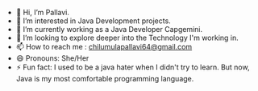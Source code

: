 - 👋 Hi, I’m Pallavi.
- 👀 I’m interested in Java Development projects.
- 🌱 I’m currently working as a Java Developer Capgemini.
- 💞️ I’m looking to explore deeper into the Technology I'm working in.
- 📫 How to reach me : chilumulapallavi64@gmail.com
- 😄 Pronouns: She/Her
- ⚡ Fun fact: I used to be a java hater when I didn't try to learn. But now, Java is my most comfortable programming language.

<!---
PCHILU/PCHILU is a ✨ special ✨ repository because its `README.md` (this file) appears on your GitHub profile.
You can click the Preview link to take a look at your changes.
--->
